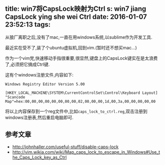 title: win7将CapsLock映射为Ctrl
s: win7 jiang CapsLock ying she wei Ctrl
date: 2016-01-07 23:52:13
tags:
---

从狼厂离职之后,没有了mac,一直在用windows系统,以sublime作为开发工具.

最近实在受不了,装了个ubuntu虚拟机,回到vim.(暂时还不想买mac...)

作为一个vim党,快速移动手指很重要,很显然,键盘上的CapsLock键实在是太浪费了,必须把它搞成Ctrl键.

这有个windows注册文件,内容如下:

```text
Windows Registry Editor Version 5.00

[HKEY_LOCAL_MACHINE\SYSTEM\CurrentControlSet\Control\Keyboard Layout]
"Scancode Map"=hex:00,00,00,00,00,00,00,00,02,00,00,00,1d,00,3a,00,00,00,00,00 
```

将以上内容保存到一个reg文件中,比如`caps_lock_to_ctrl.reg`,双击注册到windows注册表,然后重启电脑即可.

## 参考文章

- http://johnhaller.com/useful-stuff/disable-caps-lock
- http://vim.wikia.com/wiki/Map_caps_lock_to_escape_in_Windows#Use_the_Caps_Lock_key_as_Ctrl

